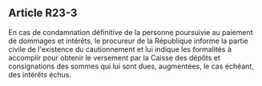 Article R23-3
----
En cas de condamnation définitive de la personne poursuivie au paiement de
dommages et intérêts, le procureur de la République informe la partie civile de
l'existence du cautionnement et lui indique les formalités à accomplir pour
obtenir le versement par la Caisse des dépôts et consignations des sommes qui
lui sont dues, augmentées, le cas échéant, des intérêts échus.
